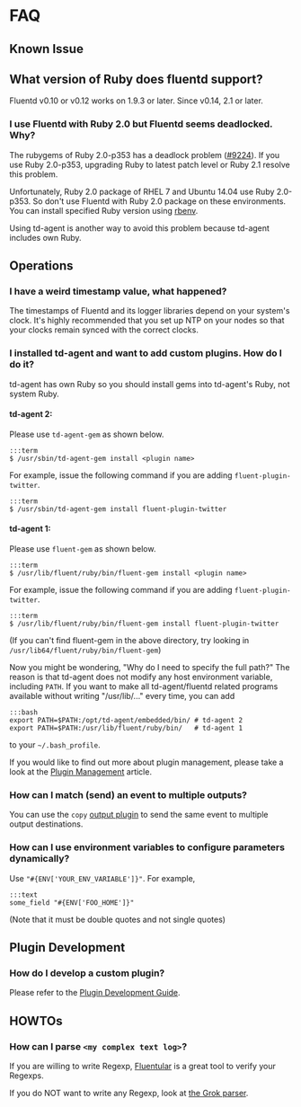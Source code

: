 # FAQ

## Known Issue

## What version of Ruby does fluentd support?

Fluentd v0.10 or v0.12 works on 1.9.3 or later. Since v0.14, 2.1 or later.

### I use Fluentd with Ruby 2.0 but Fluentd seems deadlocked. Why?

The rubygems of Ruby 2.0-p353 has a deadlock problem ([#9224](https://bugs.ruby-lang.org/issues/9224)).
If you use Ruby 2.0-p353, upgrading Ruby to latest patch level or Ruby 2.1 resolve this problem.

Unfortunately, Ruby 2.0 package of RHEL 7 and Ubuntu 14.04 use Ruby 2.0-p353.
So don't use Fluentd with Ruby 2.0 package on these environments.
You can install specified Ruby version using [rbenv](https://github.com/sstephenson/rbenv).

Using td-agent is another way to avoid this problem because td-agent includes own Ruby.

## Operations

### I have a weird timestamp value, what happened?

The timestamps of Fluentd and its logger libraries depend on your system's clock. It's highly recommended that you set up NTP on your nodes so that your clocks remain synced with the correct clocks.

### I installed td-agent and want to add custom plugins. How do I do it?

td-agent has own Ruby so you should install gems into td-agent's Ruby, not system Ruby.

#### td-agent 2:

Please use `td-agent-gem` as shown below.

    :::term
    $ /usr/sbin/td-agent-gem install <plugin name>

For example, issue the following command if you are adding `fluent-plugin-twitter`.

    :::term
    $ /usr/sbin/td-agent-gem install fluent-plugin-twitter

#### td-agent 1:

Please use `fluent-gem` as shown below.

    :::term
    $ /usr/lib/fluent/ruby/bin/fluent-gem install <plugin name>

For example, issue the following command if you are adding `fluent-plugin-twitter`.

    :::term
    $ /usr/lib/fluent/ruby/bin/fluent-gem install fluent-plugin-twitter

(If you can't find fluent-gem in the above directory, try looking in `/usr/lib64/fluent/ruby/bin/fluent-gem`)

Now you might be wondering, "Why do I need to specify the full path?" The reason is that td-agent does not modify any host environment variable, including `PATH`. If you want to make all td-agent/fluentd related programs available without writing "/usr/lib/..." every time, you can add

    :::bash
    export PATH=$PATH:/opt/td-agent/embedded/bin/ # td-agent 2
    export PATH=$PATH:/usr/lib/fluent/ruby/bin/   # td-agent 1

to your `~/.bash_profile`.

If you would like to find out more about plugin management, please take a look at the [Plugin Management](/articles/plugin-management) article.

### How can I match (send) an event to multiple outputs?

You can use the `copy` [output plugin](/articles/out_copy) to send the same event to multiple output destinations.

### How can I use environment variables to configure parameters dynamically?

Use `"#{ENV['YOUR_ENV_VARIABLE']}"`. For example,

    :::text
    some_field "#{ENV['FOO_HOME']}"

(Note that it must be double quotes and not single quotes)


## Plugin Development

### How do I develop a custom plugin?

Please refer to the [Plugin Development Guide](http://docs.fluentd.org/articles/plugin-development).

## HOWTOs

### How can I parse `<my complex text log>`?

If you are willing to write Regexp, [Fluentular](http://fluentular.herokuapp.com) is a great tool to verify your Regexps.

If you do NOT want to write any Regexp, look at [the Grok parser](https://github.com/kiyoto/fluent-plugin-grok-parser).
